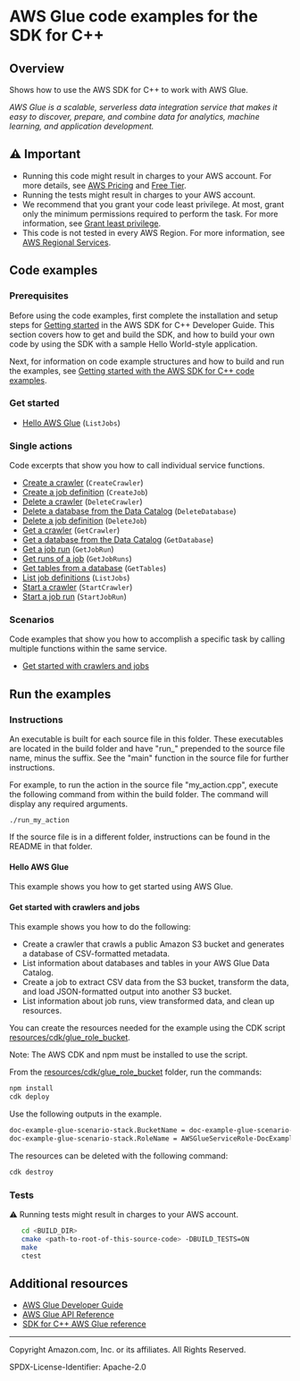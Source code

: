 # AWS Glue code examples for the SDK for C++

## Overview

Shows how to use the AWS SDK for C++ to work with AWS Glue.

<!--custom.overview.start-->
<!--custom.overview.end-->

_AWS Glue is a scalable, serverless data integration service that makes it easy to discover, prepare, and combine data for analytics, machine learning, and application development._

## ⚠ Important

* Running this code might result in charges to your AWS account. For more details, see [AWS Pricing](https://aws.amazon.com/pricing/) and [Free Tier](https://aws.amazon.com/free/).
* Running the tests might result in charges to your AWS account.
* We recommend that you grant your code least privilege. At most, grant only the minimum permissions required to perform the task. For more information, see [Grant least privilege](https://docs.aws.amazon.com/IAM/latest/UserGuide/best-practices.html#grant-least-privilege).
* This code is not tested in every AWS Region. For more information, see [AWS Regional Services](https://aws.amazon.com/about-aws/global-infrastructure/regional-product-services).

<!--custom.important.start-->
<!--custom.important.end-->

## Code examples

### Prerequisites



Before using the code examples, first complete the installation and setup steps
for [Getting started](https://docs.aws.amazon.com/sdk-for-cpp/v1/developer-guide/getting-started.html) in the AWS SDK for
C++ Developer Guide.
This section covers how to get and build the SDK, and how to build your own code by using the SDK with a
sample Hello World-style application.

Next, for information on code example structures and how to build and run the examples, see [Getting started with the AWS SDK for C++ code examples](https://docs.aws.amazon.com/sdk-for-cpp/v1/developer-guide/getting-started-code-examples.html).


<!--custom.prerequisites.start-->

<!--custom.prerequisites.end-->

### Get started

- [Hello AWS Glue](hello_glue/CMakeLists.txt#L4) (`ListJobs`)


### Single actions

Code excerpts that show you how to call individual service functions.

- [Create a crawler](glue_getting_started_scenario.cpp#L181) (`CreateCrawler`)
- [Create a job definition](glue_getting_started_scenario.cpp#L373) (`CreateJob`)
- [Delete a crawler](glue_getting_started_scenario.cpp#L720) (`DeleteCrawler`)
- [Delete a database from the Data Catalog](glue_getting_started_scenario.cpp#L700) (`DeleteDatabase`)
- [Delete a job definition](glue_getting_started_scenario.cpp#L680) (`DeleteJob`)
- [Get a crawler](glue_getting_started_scenario.cpp#L210) (`GetCrawler`)
- [Get a database from the Data Catalog](glue_getting_started_scenario.cpp#L302) (`GetDatabase`)
- [Get a job run](glue_getting_started_scenario.cpp#L636) (`GetJobRun`)
- [Get runs of a job](glue_getting_started_scenario.cpp#L589) (`GetJobRuns`)
- [Get tables from a database](glue_getting_started_scenario.cpp#L327) (`GetTables`)
- [List job definitions](glue_getting_started_scenario.cpp#L547) (`ListJobs`)
- [Start a crawler](glue_getting_started_scenario.cpp#L235) (`StartCrawler`)
- [Start a job run](glue_getting_started_scenario.cpp#L403) (`StartJobRun`)

### Scenarios

Code examples that show you how to accomplish a specific task by calling multiple
functions within the same service.

- [Get started with crawlers and jobs](glue_getting_started_scenario.cpp)


<!--custom.examples.start-->
<!--custom.examples.end-->

## Run the examples

### Instructions

An executable is built for each source file in this folder. These executables are located in the build folder and have
"run_" prepended to the source file name, minus the suffix. See the "main" function in the source file for further instructions.

For example, to run the action in the source file "my_action.cpp", execute the following command from within the build folder. The command
will display any required arguments.

```
./run_my_action
```

If the source file is in a different folder, instructions can be found in the README in that
folder.

<!--custom.instructions.start-->
<!--custom.instructions.end-->

#### Hello AWS Glue

This example shows you how to get started using AWS Glue.



#### Get started with crawlers and jobs

This example shows you how to do the following:

- Create a crawler that crawls a public Amazon S3 bucket and generates a database of CSV-formatted metadata.
- List information about databases and tables in your AWS Glue Data Catalog.
- Create a job to extract CSV data from the S3 bucket, transform the data, and load JSON-formatted output into another S3 bucket.
- List information about job runs, view transformed data, and clean up resources.

<!--custom.scenario_prereqs.glue_Scenario_GetStartedCrawlersJobs.start-->

You can create the resources needed for the example using the CDK script [resources/cdk/glue_role_bucket](../../../resources/cdk/glue_role_bucket).

Note: The AWS CDK and npm must be installed to use the script.

From the [resources/cdk/glue_role_bucket](../../../resources/cdk/glue_role_bucket) folder, run the commands:
```bash
npm install
cdk deploy
```

Use the following outputs in the example.

```bash
doc-example-glue-scenario-stack.BucketName = doc-example-glue-scenario-s-docexampleglue1234567-890abcdef
doc-example-glue-scenario-stack.RoleName = AWSGlueServiceRole-DocExample

```

The resources can be deleted with the following command:
```bash
cdk destroy
```

<!--custom.scenario_prereqs.glue_Scenario_GetStartedCrawlersJobs.end-->


<!--custom.scenarios.glue_Scenario_GetStartedCrawlersJobs.start-->
<!--custom.scenarios.glue_Scenario_GetStartedCrawlersJobs.end-->

### Tests

⚠ Running tests might result in charges to your AWS account.



```sh
   cd <BUILD_DIR>
   cmake <path-to-root-of-this-source-code> -DBUILD_TESTS=ON
   make
   ctest
```


<!--custom.tests.start-->
<!--custom.tests.end-->

## Additional resources

- [AWS Glue Developer Guide](https://docs.aws.amazon.com/glue/latest/dg/what-is-glue.html)
- [AWS Glue API Reference](https://docs.aws.amazon.com/glue/latest/dg/aws-glue-api.html)
- [SDK for C++ AWS Glue reference](https://sdk.amazonaws.com/cpp/api/LATEST/aws-cpp-sdk-glue/html/annotated.html)

<!--custom.resources.start-->
<!--custom.resources.end-->

---

Copyright Amazon.com, Inc. or its affiliates. All Rights Reserved.

SPDX-License-Identifier: Apache-2.0